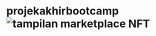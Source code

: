 # projekakhirbootcamp![tampilan marketplace NFT](https://user-images.githubusercontent.com/72364117/165229807-412479bf-af12-42bf-a3e9-b4dc981e3256.JPG)
